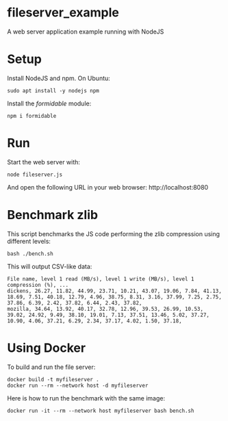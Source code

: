 # fileserver_example

A web server application example running with NodeJS

# Setup

Install NodeJS and npm. On Ubuntu:

```
sudo apt install -y nodejs npm
```

Install the _formidable_ module:

```
npm i formidable
```

# Run

Start the web server with:

```
node fileserver.js
```

And open the following URL in your web browser: http://localhost:8080

# Benchmark zlib

This script benchmarks the JS code performing the zlib compression using different levels: 

```
bash ./bench.sh
```

This will output CSV-like data:

```
File name, level 1 read (MB/s), level 1 write (MB/s), level 1 compression (%), ...
dickens, 26.27, 11.82, 44.99, 23.71, 10.21, 43.07, 19.06, 7.84, 41.13, 18.69, 7.51, 40.18, 12.79, 4.96, 38.75, 8.31, 3.16, 37.99, 7.25, 2.75, 37.86, 6.39, 2.42, 37.82, 6.44, 2.43, 37.82,
mozilla, 34.64, 13.92, 40.17, 32.78, 12.96, 39.53, 26.99, 10.53, 39.02, 24.92, 9.49, 38.10, 19.01, 7.13, 37.51, 13.46, 5.02, 37.27, 10.90, 4.06, 37.21, 6.29, 2.34, 37.17, 4.02, 1.50, 37.18,
```

# Using Docker

To build and run the file server:

```
docker build -t myfileserver . 
docker run --rm --network host -d myfileserver
```

Here is how to run the benchmark with the same image:

```
docker run -it --rm --network host myfileserver bash bench.sh
```

